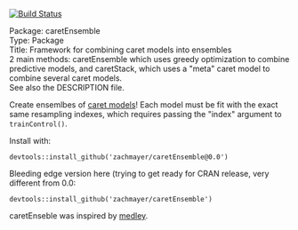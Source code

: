 [![Build Status](https://travis-ci.org/zachmayer/caretEnsemble.png?branch=master)](https://travis-ci.org/zachmayer/caretEnsemble)

Package: caretEnsemble    
Type: Package     
Title: Framework for combining caret models into ensembles    
2 main methods:  caretEnsemble which uses greedy optimization to combine predictive models, and caretStack, which uses a "meta" caret model to combine several caret models.    
See also the DESCRIPTION file.    

Create ensemlbes of [caret models](https://github.com/topepo/caret)!  Each model must be fit with the exact same resampling indexes, which requires passing the "index" argument to `trainControl()`.    

Install with:
```
devtools::install_github('zachmayer/caretEnsemble@0.0')
```

Bleeding edge version here (trying to get ready for CRAN release, very different from 0.0:
```
devtools::install_github('zachmayer/caretEnsemble')
```

caretEnseble was inspired by [medley](https://github.com/mewo2/medley).
